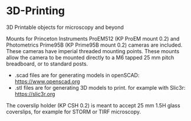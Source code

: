 # 3D-Printing
3D Printable objects for microscopy and beyond

Mounts for Princeton Instruments ProEM512 (KP ProEM mount 0.2) and Photometrics Prime95B (KP Prime95B mount 0.2) cameras are included. These cameras have imperial threaded mounting points.
These mounts allow the camera to be mounted directly to a M6 tapped 25 mm pitch breadboard, or to standard posts.

* .scad files are for generating models in openSCAD: https://www.openscad.org
* .stl files are for generating 3D models to print. for example with Slic3r: https://slic3r.org

The coverslip holder (KP CSH 0.2) is meant to accept 25 mm 1.5H glass coverslips, for example for STORM or TIRF microscopy.
